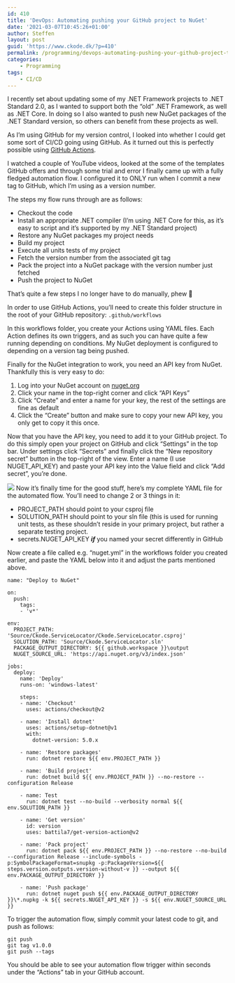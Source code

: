 ```yaml
---
id: 410
title: 'DevOps: Automating pushing your GitHub project to NuGet'
date: '2021-03-07T10:45:26+01:00'
author: Steffen
layout: post
guid: 'https://www.ckode.dk/?p=410'
permalink: /programming/devops-automating-pushing-your-github-project-to-nuget/
categories:
    - Programming
tags:
    - CI/CD
---
```


I recently set about updating some of my .NET Framework projects to .NET Standard 2.0, as I wanted to support both the “old” .NET Framework, as well as .NET Core. In doing so I also wanted to push new NuGet packages of the .NET Standard version, so others can benefit from these projects as well.

As I’m using GitHub for my version control, I looked into whether I could get some sort of CI/CD going using GitHub. As it turned out this is perfectly possible using [GitHub Actions](https://github.com/features/actions).

I watched a couple of YouTube videos, looked at the some of the templates GitHub offers and through some trial and error I finally came up with a fully fledged automation flow. I configured it to ONLY run when I commit a new tag to GitHub, which I’m using as a version number.

The steps my flow runs through are as follows:

- Checkout the code
- Install an appropriate .NET compiler (I’m using .NET Core for this, as it’s easy to script and it’s supported by my .NET Standard project)
- Restore any NuGet packages my project needs
- Build my project
- Execute all units tests of my project
- Fetch the version number from the associated git tag
- Pack the project into a NuGet package with the version number just fetched
- Push the project to NuGet

That’s quite a few steps I no longer have to do manually, phew 🙂

In order to use GitHub Actions, you’ll need to create this folder structure in the root of your GitHub repository: `.github/workflows`

In this workflows folder, you create your Actions using YAML files. Each Action defines its own triggers, and as such you can have quite a few running depending on conditions. My NuGet deployment is configured to depending on a version tag being pushed.

Finally for the NuGet integration to work, you need an API key from NuGet. Thankfully this is very easy to do:

1. Log into your NuGet account on [nuget.org](https://www.nuget.org/)
2. Click your name in the top-right corner and click “API Keys”
3. Click “Create” and enter a name for your key, the rest of the settings are fine as default
4. Click the “Create” button and make sure to copy your new API key, you only get to copy it this once.

Now that you have the API key, you need to add it to your GitHub project. To do this simply open your project on GitHub and click “Settings” in the top bar. Under settings click “Secrets” and finally click the “New repository secret” button in the top-right of the view. Enter a name (I use NUGET\_API\_KEY) and paste your API key into the Value field and click “Add secret”, you’re done.


[![](https://www.ckode.dk/wordpress/wp-content/uploads/2021/03/GitHub-secrets.png)](https://www.ckode.dk/wordpress/wp-content/uploads/2021/03/GitHub-secrets.png)
Now it’s finally time for the good stuff, here’s my complete YAML file for the automated flow. You’ll need to change 2 or 3 things in it:

- PROJECT\_PATH should point to your csproj file
- SOLUTION\_PATH should point to your sln file (this is used for running unit tests, as these shouldn’t reside in your primary project, but rather a separate testing project.
- secrets.NUGET\_API\_KEY ***if*** you named your secret differently in GitHub

Now create a file called e.g. “nuget.yml” in the workflows folder you created earlier, and paste the YAML below into it and adjust the parts mentioned above.

```
name: "Deploy to NuGet"

on: 
  push:
    tags:
    - 'v*'

env:
  PROJECT_PATH: 'Source/Ckode.ServiceLocator/Ckode.ServiceLocator.csproj'
  SOLUTION_PATH: 'Source/Ckode.ServiceLocator.sln'
  PACKAGE_OUTPUT_DIRECTORY: ${{ github.workspace }}\output
  NUGET_SOURCE_URL: 'https://api.nuget.org/v3/index.json'

jobs:
  deploy:
    name: 'Deploy'
    runs-on: 'windows-latest'
        
    steps:
    - name: 'Checkout'
      uses: actions/checkout@v2

    - name: 'Install dotnet'
      uses: actions/setup-dotnet@v1
      with:
        dotnet-version: 5.0.x

    - name: 'Restore packages'
      run: dotnet restore ${{ env.PROJECT_PATH }}
      
    - name: 'Build project'
      run: dotnet build ${{ env.PROJECT_PATH }} --no-restore --configuration Release
      
    - name: Test
      run: dotnet test --no-build --verbosity normal ${{ env.SOLUTION_PATH }}
      
    - name: 'Get version'
      id: version
      uses: battila7/get-version-action@v2
      
    - name: 'Pack project'
      run: dotnet pack ${{ env.PROJECT_PATH }} --no-restore --no-build --configuration Release --include-symbols -p:SymbolPackageFormat=snupkg -p:PackageVersion=${{ steps.version.outputs.version-without-v }} --output ${{ env.PACKAGE_OUTPUT_DIRECTORY }}
      
    - name: 'Push package'
      run: dotnet nuget push ${{ env.PACKAGE_OUTPUT_DIRECTORY }}\*.nupkg -k ${{ secrets.NUGET_API_KEY }} -s ${{ env.NUGET_SOURCE_URL }}
```

To trigger the automation flow, simply commit your latest code to git, and push as follows:

```
git push
git tag v1.0.0
git push --tags
```

You should be able to see your automation flow trigger within seconds under the “Actions” tab in your GitHub account.
